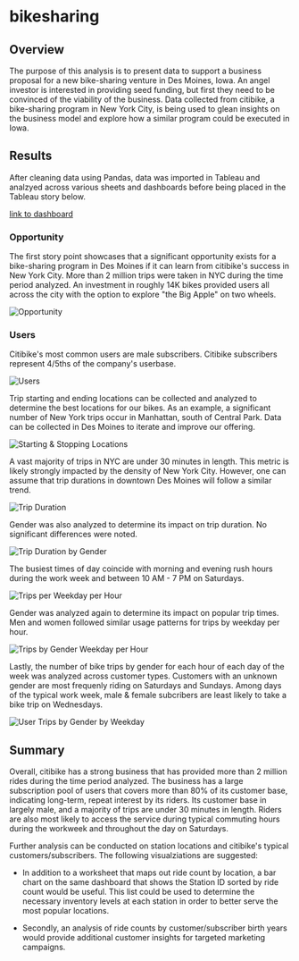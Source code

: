 # bikesharing

## Overview

The purpose of this analysis is to present data to support a business proposal for a new bike-sharing venture in Des Moines, Iowa. An angel investor is interested in providing seed funding, but first they need to be convinced of the viability of the business. Data collected from citibike, a bike-sharing program in New York City, is being used to glean insights on the business model and explore how a similar program could be executed in Iowa.

## Results

After cleaning data using Pandas, data was imported in Tableau and analzyed across various sheets and dashboards before being placed in the Tableau story below.

[link to dashboard](https://public.tableau.com/app/profile/sean3063/viz/CitiBikeChallenge_16236031764730/CitiBikePresentation "Link to dashboard")


### Opportunity

The first story point showcases that a significant opportunity exists for a bike-sharing program in Des Moines if it can learn from citibike's success in New York City. More than 2 million trips were taken in NYC during the time period analyzed. An investment in roughly 14K bikes provided users all across the city with the option to explore "the Big Apple" on two wheels. 

![Opportunity](https://github.com/tysonseang/bikesharing/blob/main/Story%20images/Opportunity.png)

### Users

Citibike's most common users are male subscribers. Citibike subscribers represent 4/5ths of the company's userbase.

![Users](https://github.com/tysonseang/bikesharing/blob/main/Story%20images/Users.png)

Trip starting and ending locations can be collected and analyzed to determine the best locations for our bikes. As an example, a significant number of New York trips occur in Manhattan, south of Central Park. Data can be collected in Des Moines to iterate and improve our offering. 

![Starting & Stopping Locations](https://github.com/tysonseang/bikesharing/blob/main/Story%20images/Starting%20%26%20Stopping%20Locations.png)

A vast majority of  trips in NYC are under 30 minutes in length. This metric is likely strongly impacted by the density of New York City. However, one can assume that trip durations in downtown Des Moines will follow a similar trend. 

![Trip Duration](https://github.com/tysonseang/bikesharing/blob/main/Story%20images/Trip%20Duration%20by%20Gender.png)

Gender was also analyzed to determine its impact on trip duration. No significant differences were noted. 

![Trip Duration by Gender](https://github.com/tysonseang/bikesharing/blob/main/Story%20images/Trip%20Duration.png)

The busiest times of day coincide with morning and evening rush hours during the work week and between 10 AM - 7 PM on Saturdays.

![Trips per Weekday per Hour](https://github.com/tysonseang/bikesharing/blob/main/Story%20images/Trips%20per%20Weekday%20(per%20Hour).png)

Gender was analyzed again to determine its impact on popular trip times. Men and women followed similar usage patterns for trips by weekday per hour.

![Trips by Gender Weekday per Hour](https://github.com/tysonseang/bikesharing/blob/main/Story%20images/Trips%20by%20Gender%20(Weekday%20per%20Hour).png)

Lastly, the number of bike trips by gender for each hour of each day of the week was analyzed across customer types. Customers with an unknown gender are most frequenly riding on Saturdays and Sundays. Among days of the typical work week, male & female subcribers are least likely to take a bike trip on Wednesdays. 

![User Trips by Gender by Weekday](https://github.com/tysonseang/bikesharing/blob/main/Story%20images/User%20Trips%20by%20Gender%20by%20Weekday.png)

## Summary

Overall, citibike has a strong business that has provided more than 2 million rides during the time period analyzed. The business has a large subscription pool of users that covers more than 80% of its customer base, indicating long-term, repeat interest by its riders. Its customer base in largely male, and a majority of trips are under 30 minutes in length. Riders are also most likely to access the service during typical commuting hours during the workweek and throughout the day on Saturdays.

Further analysis can be conducted on station locations and citibike's typical customers/subscribers. The following visualziations are suggested:

- In addition to a worksheet that maps out ride count by location, a bar chart on the same dashboard that shows the Station ID sorted by ride count would be useful. This list could be used to determine the necessary inventory levels at each station in order to better serve the most popular locations. 

- Secondly, an analysis of ride counts by customer/subscriber birth years would provide additional customer insights for targeted marketing campaigns. 







